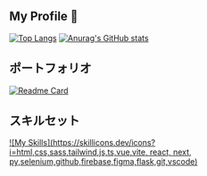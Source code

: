 ## My Profile 👋

[![Top Langs](https://github-readme-stats.vercel.app/api/top-langs/?username=sino3325&langs_count=20&disable_animations=true&size_weight=0.5&count_weight=0.5&layout=compact)](https://github.com/anuraghazra/github-readme-stats)
[![Anurag's GitHub stats](https://github-readme-stats.vercel.app/api?username=sino3325&show_icons=true&hide_rank=true&include_all_commits=true&disable_animations=true)](https://github.com/anuraghazra/github-readme-stats)

## ポートフォリオ
<!-- TODO: 自身のポートフォリオの情報に書き換える -->
[![Readme Card](https://github-readme-stats.vercel.app/api/pin/?username=sino3325&repo=sino3325&show_owner=true)](https://github.com/anuraghazra/github-readme-stats)

## スキルセット

[![My Skills](https://skillicons.dev/icons?i=html,css,sass,tailwind,js,ts,vue,vite, react, next, py,selenium,github,firebase,figma,flask,git,vscode)](https://skillicons.dev)
